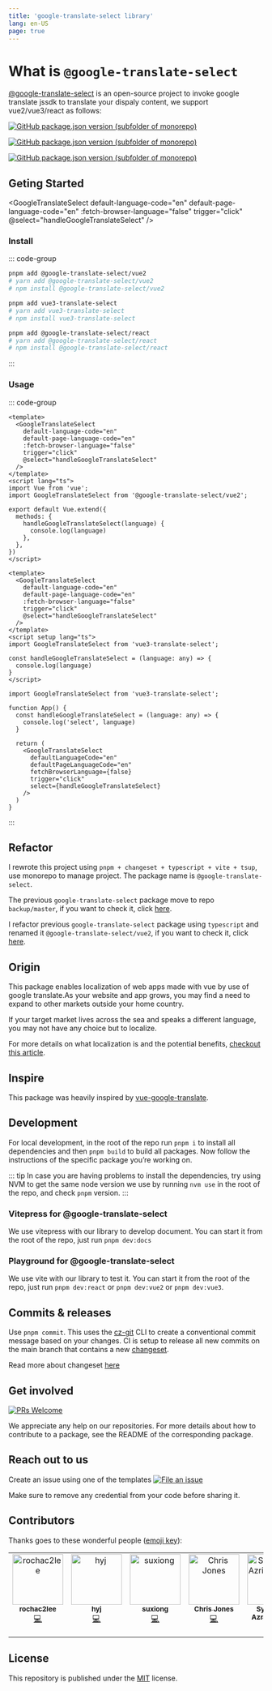 ```yaml
---
title: 'google-translate-select library'
lang: en-US
page: true
---
```


<script setup>
import GoogleTranslateSelect from 'vue3-translate-select';

const handleGoogleTranslateSelect = (language) => {
  console.log(language)
}
</script>

# What is `@google-translate-select`

[@google-translate-select](https://google-translate-select.i7eo.com) is an open-source project to invoke google translate jssdk to translate your dispaly content, we support vue2/vue3/react as follows:

[![GitHub package.json version (subfolder of monorepo)](https://img.shields.io/github/package-json/v/i7eo/google-translate-select?filename=packages%2Freact%2Fpackage.json&label=@google-translate-select%2Freact)](https://github.com/i7eo/google-translate-select/tree/master/packages/react)

[![GitHub package.json version (subfolder of monorepo)](https://img.shields.io/github/package-json/v/i7eo/google-translate-select?filename=packages%2Fvue2%2Fpackage.json&label=@google-translate-select%2Fvue2)](https://github.com/i7eo/google-translate-select/tree/master/packages/vue2)

[![GitHub package.json version (subfolder of monorepo)](https://img.shields.io/github/package-json/v/i7eo/google-translate-select?filename=packages%2Fvue3%2Fpackage.json&label=@google-translate-select%2Fvue3)](https://github.com/i7eo/google-translate-select/tree/master/packages/vue3)

## Geting Started

<GoogleTranslateSelect
default-language-code="en"
default-page-language-code="en"
:fetch-browser-language="false"
trigger="click"
@select="handleGoogleTranslateSelect"
/>

### Install

::: code-group

```bash [vue2]
pnpm add @google-translate-select/vue2
# yarn add @google-translate-select/vue2
# npm install @google-translate-select/vue2
```

```bash [vue3]
pnpm add vue3-translate-select
# yarn add vue3-translate-select
# npm install vue3-translate-select
```

```bash [react]
pnpm add @google-translate-select/react
# yarn add @google-translate-select/react
# npm install @google-translate-select/react
```

:::

### Usage

::: code-group

```vue{2-8,14-16} [vue2]
<template>
  <GoogleTranslateSelect
    default-language-code="en"
    default-page-language-code="en"
    :fetch-browser-language="false"
    trigger="click"
    @select="handleGoogleTranslateSelect"
  />
</template>
<script lang="ts">
import Vue from 'vue';
import GoogleTranslateSelect from '@google-translate-select/vue2';

export default Vue.extend({
  methods: {
    handleGoogleTranslateSelect(language) {
      console.log(language)
    },
  },
})
</script>
```

```vue{2-8,11-13} [vue3]
<template>
  <GoogleTranslateSelect
    default-language-code="en"
    default-page-language-code="en"
    :fetch-browser-language="false"
    trigger="click"
    @select="handleGoogleTranslateSelect"
  />
</template>
<script setup lang="ts">
import GoogleTranslateSelect from 'vue3-translate-select';

const handleGoogleTranslateSelect = (language: any) => {
  console.log(language)
}
</script>
```

```tsx{2-5,7-13} [react]
import GoogleTranslateSelect from 'vue3-translate-select';

function App() {
  const handleGoogleTranslateSelect = (language: any) => {
    console.log('select', language)
  }

  return (
    <GoogleTranslateSelect
      defaultLanguageCode="en"
      defaultPageLanguageCode="en"
      fetchBrowserLanguage={false}
      trigger="click"
      select={handleGoogleTranslateSelect}
    />
  )
}
```

:::

## Refactor

I rewrote this project using `pnpm + changeset + typescript + vite + tsup`, use monorepo to manage project. The package name is `@google-translate-select`.

The previous `google-translate-select` package move to repo `backup/master`, if you want to check it, click [here](https://github.com/i7eo/google-translate-select/tree/backup/master).

I refactor previous `google-translate-select` package using `typescript` and renamed it `@google-translate-select/vue2`, if you want to check it, click [here](https://github.com/i7eo/google-translate-select/tree/master/packages/vue2).

## Origin

This package enables localization of web apps made with vue by use of google translate.As your website and app grows, you may find a need to expand to other markets outside your home country.

If your target market lives across the sea and speaks a different language, you may not have any choice but to localize.

For more details on what localization is and the potential benefits, [checkout this article](https://alistapart.com/article/do-you-need-to-localize-your-website/).

## Inspire

This package was heavily inspired by [vue-google-translate](https://github.com/lewis-kori/vue-google-translate).

## Development

For local development, in the root of the repo run `pnpm i` to install all dependencies and then `pnpm build` to build all packages. Now follow the instructions of the specific package you’re working on.

::: tip
In case you are having problems to install the dependencies, try using NVM to get the same node version we use by running `nvm use` in the root of the repo, and check `pnpm` version.
:::

### Vitepress for @google-translate-select

We use vitepress with our library to develop document. You can start it from the root of the repo, just run `pnpm dev:docs`

### Playground for @google-translate-select

We use vite with our library to test it. You can start it from the root of the repo, just run `pnpm dev:react` or `pnpm dev:vue2` or `pnpm dev:vue3`.

## Commits & releases

Use `pnpm commit`. This uses the [cz-git](https://cz-git.qbb.sh/) CLI to create a conventional commit message based on your changes. CI is setup to release all new commits on the main branch that contains a new [changeset](https://github.com/changesets/changesets).

Read more about changeset [here](https://github.com/i7eo/google-translate-select/blob/master/RELEASES.md)

## Get involved

[![PRs Welcome](https://img.shields.io/badge/PRs-welcome-brightgreen.svg?maxAge=31557600)](http://makeapullrequest.com)

We appreciate any help on our repositories. For more details about how to contribute to a package, see the README of the corresponding package.

## Reach out to us

Create an issue using one of the templates [![File an issue](https://img.shields.io/badge/-Create%20Issue-6cc644.svg?logo=github&maxAge=31557600)](https://github.com/i7eo/google-translate-select/issues/new/choose)

Make sure to remove any credential from your code before sharing it.

## Contributors

Thanks goes to these wonderful people ([emoji key](https://allcontributors.org/docs/en/emoji-key)):

<table>
  <tbody>
    <tr>
      <td align="center" valign="top" width="14.28%"><a href="https://github.com/rochac2lee"><img src="https://avatars.githubusercontent.com/u/60928171?v=4?s=100" width="100px;" alt="rochac2lee"/><br /><sub><b>rochac2lee</b></sub></a><br /><a href="https://github.com/i7eo/google-translate-select/commits?author=rochac2lee" title="Code">💻</a></td>
      <td align="center" valign="top" width="14.28%"><a href="https://github.com/MiracleH"><img src="https://avatars.githubusercontent.com/u/22657524?v=4?s=100" width="100px;" alt="hyj"/><br /><sub><b>hyj</b></sub></a><br /><a href="https://github.com/i7eo/google-translate-select/commits?author=MiracleH" title="Code">💻</a></td>
      <td align="center" valign="top" width="14.28%"><a href="https://yesux.github.io/"><img src="https://avatars.githubusercontent.com/u/44074974?v=4?s=100" width="100px;" alt="suxiong"/><br /><sub><b>suxiong</b></sub></a><br /><a href="https://github.com/i7eo/google-translate-select/commits?author=YeSuX" title="Code">💻</a></td>
      <td align="center" valign="top" width="14.28%"><a href="https://github.com/ubercj"><img src="https://avatars.githubusercontent.com/u/73803823?v=4?s=100" width="100px;" alt="Chris Jones"/><br /><sub><b>Chris Jones</b></sub></a><br /><a href="https://github.com/i7eo/google-translate-select/commits?author=ubercj" title="Code">💻</a></td>
      <td align="center" valign="top" width="14.28%"><a href="https://info.souldoit.com"><img src="https://avatars.githubusercontent.com/u/15118790?v=4?s=100" width="100px;" alt="Syamsoul Azrien Muda"/><br /><sub><b>Syamsoul Azrien Muda</b></sub></a><br /><a href="https://github.com/i7eo/google-translate-select/commits?author=syamsoul" title="Code">💻</a></td>
      <td align="center" valign="top" width="14.28%"><a href="https://github.com/huazhuangnan"><img src="https://avatars.githubusercontent.com/u/46070704?v=4?s=100" width="100px;" alt="HuaZhuangNan"/><br /><sub><b>HuaZhuangNan</b></sub></a><br /><a href="https://github.com/i7eo/google-translate-select/commits?author=huazhuangnan" title="Code">💻</a></td>
      <td align="center" valign="top" width="14.28%"><a href="https://collins-odongo.netlify.app/"><img src="https://avatars.githubusercontent.com/u/86556838?v=4?s=100" width="100px;" alt="Zero"/><br /><sub><b>Zero</b></sub></a><br /><a href="https://github.com/i7eo/google-translate-select/commits?author=zero-stealth" title="Documentation">📖</a></td>
    </tr>
  </tbody>
</table>

## License

This repository is published under the [MIT](https://github.com/i7eo/google-translate-select/blob/master/LICENSE) license.
